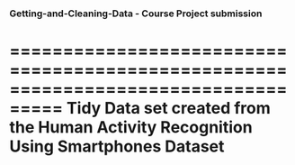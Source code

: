 ### Getting-and-Cleaning-Data - Course Project submission

===================================================================================
Tidy Data set created from the Human Activity Recognition Using Smartphones Dataset
===================================================================================

